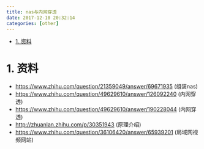 ```yaml
---
title: nas与内网穿透
date: 2017-12-10 20:32:14
categories: [other]
---
```



<!-- TOC -->

- [1. 资料](#1-资料)

<!-- /TOC -->




<a id="markdown-1-资料" name="1-资料"></a>
# 1. 资料
* https://www.zhihu.com/question/21359049/answer/69671935 (组装nas)
* https://www.zhihu.com/question/49629610/answer/126092240 (内网穿透)
* https://www.zhihu.com/question/49629610/answer/190228044 (内网穿透)
* http://zhuanlan.zhihu.com/p/30351943 (原理介绍) 
* https://www.zhihu.com/question/36106420/answer/65939201 (局域网视频网站)

